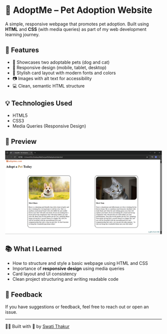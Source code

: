 # 🐾 AdoptMe – Pet Adoption Website

A simple, responsive webpage that promotes pet adoption. Built using **HTML** and **CSS** (with media queries) as part of my web development learning journey.

## 🌟 Features

- 🐶 Showcases two adoptable pets (dog and cat)
- 📱 Responsive design (mobile, tablet, desktop)
- 🎨 Stylish card layout with modern fonts and colors
- 📷 Images with alt text for accessibility
- 💻 Clean, semantic HTML structure

## 💡 Technologies Used

- HTML5
- CSS3
- Media Queries (Responsive Design)

## 📸 Preview

![Screenshot of AdoptMe project](screenshot.png)





## 📚 What I Learned

- How to structure and style a basic webpage using HTML and CSS
- Importance of **responsive design** using media queries
- Card layout and UI consistency
- Clean project structuring and writing readable code

## 📩 Feedback

If you have suggestions or feedback, feel free to reach out or open an issue.

---

👩‍💻 Built with 💙 by [Swati Thakur](https://github.com/codebyswatii)

